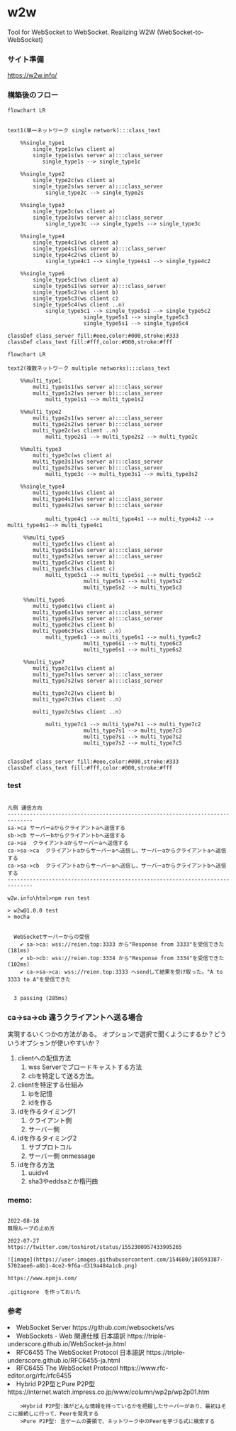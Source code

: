 # w2w
Tool for WebSocket to WebSocket. Realizing W2W (WebSocket-to-WebSocket)

### サイト準備
https://w2w.info/

### 構築後のフロー

```mermaid
flowchart LR


text1(単一ネットワーク single network):::class_text

    %%single_type1
        single_type1c(ws client a) 
        single_type1s(ws server a):::class_server
           single_type1s --> single_type1c 

    %%single_type2
        single_type2c(ws client a) 
        single_type2s(ws server a):::class_server
            single_type2c --> single_type2s

    %%single_type3
        single_type3c(ws client a) 
        single_type3s(ws server a):::class_server
            single_type3c --> single_type3s --> single_type3c

    %%single_type4
        single_type4c1(ws client a) 
        single_type4s1(ws server a):::class_server 
        single_type4c2(ws client b) 
            single_type4c1 --> single_type4s1 --> single_type4c2

    %%single_type6
        single_type5c1(ws client a) 
        single_type5s1(ws server a):::class_server 
        single_type5c2(ws client b) 
        single_type5c3(ws client c) 
        single_type5c4(ws client ..n) 
            single_type5c1 --> single_type5s1 --> single_type5c2
                        single_type5s1 --> single_type5c3
                        single_type5s1 --> single_type5c4

classDef class_server fill:#eee,color:#000,stroke:#333
classDef class_text fill:#fff,color:#000,stroke:#fff
```
```mermaid
flowchart LR

text2(複数ネットワーク multiple networks):::class_text

    %%multi_type1
        multi_type1s1(ws server a):::class_server
        multi_type1s2(ws server b):::class_server
            multi_type1s1 --> multi_type1s2

    %%multi_type2
        multi_type2s1(ws server a):::class_server
        multi_type2s2(ws server b):::class_server
        multi_type2c(ws client ..n) 
            multi_type2s1 --> multi_type2s2 --> multi_type2c

    %%multi_type3
        multi_type3c(ws client a) 
        multi_type3s1(ws server a):::class_server
        multi_type3s2(ws server b):::class_server
            multi_type3c --> multi_type3s1 --> multi_type3s2

    %%single_type4
        multi_type4c1(ws client a) 
        multi_type4s1(ws server a):::class_server 
        multi_type4s2(ws server b):::class_server
　
            multi_type4c1 --> multi_type4s1 --> multi_type4s2 --> multi_type4s1--> multi_type4c1
 
     %%multi_type5
        multi_type5c1(ws client a) 
        multi_type5s1(ws server a):::class_server
        multi_type5s2(ws server a):::class_server 
        multi_type5c2(ws client b) 
        multi_type5c3(ws client c) 
            multi_type5c1 --> multi_type5s1 --> multi_type5c2
                        multi_type5s1 --> multi_type5s2
                        multi_type5s2 --> multi_type5c3

     %%multi_type6
        multi_type6c1(ws client a) 
        multi_type6s1(ws server a):::class_server
        multi_type6s2(ws server a):::class_server 
        multi_type6c2(ws client b) 
        multi_type6c3(ws client ..n) 
            multi_type6c1 --> multi_type6s1 --> multi_type6c2
                        multi_type6s1 --> multi_type6c3
                        multi_type6s1 --> multi_type6s2

     %%multi_type7
        multi_type7c1(ws client a) 
        multi_type7s1(ws server a):::class_server
        multi_type7s2(ws server a):::class_server 

        multi_type7c2(ws client b) 
        multi_type7c3(ws client ..n) 

        multi_type7c5(ws client ..n) 

            multi_type7c1 --> multi_type7s1 --> multi_type7c2
                        multi_type7s1 --> multi_type7c3
                        multi_type7s1 --> multi_type7s2
                        multi_type7s2 --> multi_type7c5
                     

classDef class_server fill:#eee,color:#000,stroke:#333
classDef class_text fill:#fff,color:#000,stroke:#fff

```



### test

```

凡例 通信方向
------------------------------------------------------------------------------
sa->ca サーバーaからクライアントaへ送信する
sb->cb サーバーbからクライアントbへ送信する
ca->sa  クライアントaからサーバーaへ送信する
ca->sa->ca  クライアントaからサーバーaへ送信し、サーバーaからクライアントaへ返信する
ca->sa->cb  クライアントaからサーバーaへ送信し、サーバーaからクライアントbへ送信する
------------------------------------------------------------------------------

w2w.info\html>npm run test

> w2w@1.0.0 test
> mocha


  WebSocketサーバーからの受信
    ✔ sa->ca: wss://reien.top:3333 から"Response from 3333"を受信できた (181ms)
    ✔ sb->cb: wss://reien.top:3334 から"Response from 3334"を受信できた (102ms)
    ✔ ca->sa->ca: wss://reien.top:3333 へsendして結果を受け取った。"A to 3333 to A"を受信できた


  3 passing (285ms)
```

### ca->sa->cb 違うクライアントへ送る場合
実現するいくつかの方法がある。
オプションで選択で聞くようにするか？どういうオプションが使いやすいか？
<ol>
<li>clientへの配信方法
<ol>
    <li>wss Serverでブロードキャストする方法
    <li>cbを特定して送る方法。
</ol>
<li>clientを特定する仕組み
<ol>
    <li>ipを記憶
    <li>idを作る
</ol>
<li>idを作るタイミング1
<ol>
    <li>クライアント側　
    <li>サーバー側
</ol>
<li>idを作るタイミング2
<ol>
    <li>サブプロトコル
    <li>サーバー側 onmessage
</ol>
<li>idを作る方法
<ol>
    <li>uuidv4
    <li>sha3やeddsaとか楕円曲
</ol>
</ol>

### memo:


```

2022-08-18
無限ループの止め方

2022-07-27
https://twitter.com/toshirot/status/1552300957433995265

![image](https://user-images.githubusercontent.com/154680/180593387-5702aee6-a8b1-4ce2-9f6a-d319a484a1cb.png)

https://www.npmjs.com/

.gitignore　を作っておいた
```

### 参考

<li>WebSocket Server https://github.com/websockets/ws
<li>WebSockets - Web 関連仕様 日本語訳 https://triple-underscore.github.io/WebSocket-ja.html
<li>RFC6455 The WebSocket Protocol 日本語訳 https://triple-underscore.github.io/RFC6455-ja.html
<li>RFC6455 The WebSocket Protocol https://www.rfc-editor.org/rfc/rfc6455
    
<li>Hybrid P2P型とPure P2P型 https://internet.watch.impress.co.jp/www/column/wp2p/wp2p01.htm
    
```
    >Hybrid P2P型:誰がどんな情報を持っているかを把握したサーバーがあり、最初はそこに接続しに行って、Peerを発見する
    >Pure P2P型: 言ゲームの要領で、ネットワーク中のPeerを芋づる式に検索する
```
